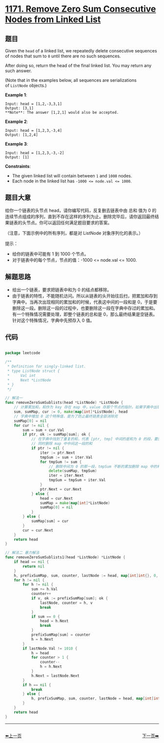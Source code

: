 # [1171. Remove Zero Sum Consecutive Nodes from Linked List](https://leetcode.com/problems/remove-zero-sum-consecutive-nodes-from-linked-list/)


## 题目

Given the `head` of a linked list, we repeatedly delete consecutive sequences of nodes that sum to `0` until there are no such sequences.

After doing so, return the head of the final linked list. You may return any such answer.

(Note that in the examples below, all sequences are serializations of `ListNode` objects.)

**Example 1**:

    Input: head = [1,2,-3,3,1]
    Output: [3,1]
    **Note**: The answer [1,2,1] would also be accepted.

**Example 2**:

    Input: head = [1,2,3,-3,4]
    Output: [1,2,4]

**Example 3**:

    Input: head = [1,2,3,-3,-2]
    Output: [1]

**Constraints**:

- The given linked list will contain between `1` and `1000` nodes.
- Each node in the linked list has `-1000 <= node.val <= 1000`.


## 题目大意


给你一个链表的头节点 head，请你编写代码，反复删去链表中由 总和 值为 0 的连续节点组成的序列，直到不存在这样的序列为止。删除完毕后，请你返回最终结果链表的头节点。你可以返回任何满足题目要求的答案。

（注意，下面示例中的所有序列，都是对 ListNode 对象序列化的表示。）

提示：

- 给你的链表中可能有 1 到 1000 个节点。
- 对于链表中的每个节点，节点的值：-1000 <= node.val <= 1000.



## 解题思路

- 给出一个链表，要求把链表中和为 0 的结点都移除。
- 由于链表的特性，不能随机访问。所以从链表的头开始往后扫，把累加和存到字典中。当再次出现相同的累加和的时候，代表这中间的一段和是 0，于是要删除这一段。删除这一段的过程中，也要删除这一段在字典中存过的累加和。有一个特殊情况需要处理，即整个链表的总和是 0，那么最终结果是空链表。针对这个特殊情况，字典中先预存入 0 值。


## 代码

```go

package leetcode

/**
 * Definition for singly-linked list.
 * type ListNode struct {
 *     Val int
 *     Next *ListNode
 * }
 */

// 解法一
func removeZeroSumSublists(head *ListNode) *ListNode {
	// 计算累加和，和作为 key 存在 map 中，value 存那个节点的指针。如果字典中出现了重复的和，代表出现了和为 0 的段。
	sum, sumMap, cur := 0, make(map[int]*ListNode), head
	// 字典中增加 0 这个特殊值，是为了防止最终链表全部消除完
	sumMap[0] = nil
	for cur != nil {
		sum = sum + cur.Val
		if ptr, ok := sumMap[sum]; ok {
			// 在字典中找到了重复的和，代表 [ptr, tmp] 中间的是和为 0 的段，要删除的就是这一段。
			// 同时删除 map 中中间这一段的和
			if ptr != nil {
				iter := ptr.Next
				tmpSum := sum + iter.Val
				for tmpSum != sum {
					// 删除中间为 0 的那一段，tmpSum 不断的累加删除 map 中的和
					delete(sumMap, tmpSum)
					iter = iter.Next
					tmpSum = tmpSum + iter.Val
				}
				ptr.Next = cur.Next
			} else {
				head = cur.Next
				sumMap = make(map[int]*ListNode)
				sumMap[0] = nil
			}
		} else {
			sumMap[sum] = cur
		}
		cur = cur.Next
	}
	return head
}

// 解法二 暴力解法
func removeZeroSumSublists1(head *ListNode) *ListNode {
	if head == nil {
		return nil
	}
	h, prefixSumMap, sum, counter, lastNode := head, map[int]int{}, 0, 0, &ListNode{Val: 1010}
	for h != nil {
		for h != nil {
			sum += h.Val
			counter++
			if v, ok := prefixSumMap[sum]; ok {
				lastNode, counter = h, v
				break
			}
			if sum == 0 {
				head = h.Next
				break
			}
			prefixSumMap[sum] = counter
			h = h.Next
		}
		if lastNode.Val != 1010 {
			h = head
			for counter > 1 {
				counter--
				h = h.Next
			}
			h.Next = lastNode.Next
		}
		if h == nil {
			break
		} else {
			h, prefixSumMap, sum, counter, lastNode = head, map[int]int{}, 0, 0, &ListNode{Val: 1010}
		}
	}
	return head
}

```


----------------------------------------------
<div style="display: flex;justify-content: space-between;align-items: center;">
<p><a href="https://books.halfrost.com/leetcode/ChapterFour/1170.Compare-Strings-by-Frequency-of-the-Smallest-Character/">⬅️上一页</a></p>
<p><a href="https://books.halfrost.com/leetcode/ChapterFour/1175.Prime-Arrangements/">下一页➡️</a></p>
</div>
